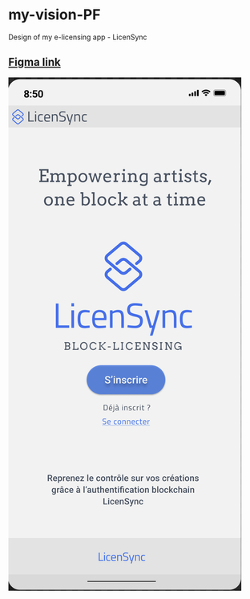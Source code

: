 # my-vision-PF
Design of my e-licensing app - LicenSync

## <a href="https://www.figma.com/file/0CbEvgXFg4aVTqLpQNqLyL/LicenSync-UI?type=design&node-id=2%3A3664&mode=design&t=T22orATNiIcVqc5W-1">Figma link<a> 

<img src="./assets/landing.png" alt="Landing page screenshot">